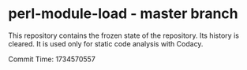 # perl-module-load - master branch

This repository contains the frozen state of the repository.
Its history is cleared. It is used only for static code
analysis with Codacy.

Commit Time: 1734570557